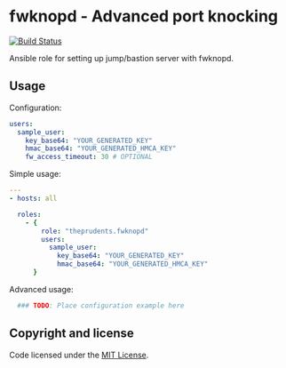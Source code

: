 fwknopd - Advanced port knocking
================================

[![Build Status](https://travis-ci.org/ThePrudents/fwknopd.svg?branch=master)](https://travis-ci.org/ThePrudents/fwknopd)

Ansible role for setting up jump/bastion server with fwknopd.

Usage
-----

Configuration:
```YAML
users:
  sample_user:
    key_base64: "YOUR_GENERATED_KEY"
    hmac_base64: "YOUR_GENERATED_HMCA_KEY"
    fw_access_timeout: 30 # OPTIONAL
```

Simple usage:

```YAML
---
- hosts: all

  roles:
    - {
        role: "theprudents.fwknopd"
        users:
          sample_user:
            key_base64: "YOUR_GENERATED_KEY"
            hmac_base64: "YOUR_GENERATED_HMCA_KEY"
      }
```


Advanced usage:

```YAML
  ### TODO: Place configuration example here
```


Copyright and license
---------------------

Code licensed under the [MIT License](http://opensource.org/licenses/MIT).
